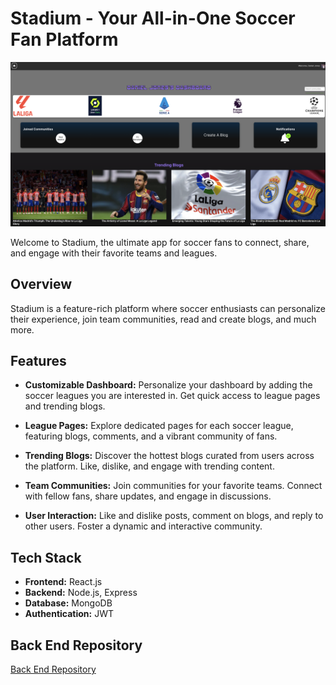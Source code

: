 # Stadium - Your All-in-One Soccer Fan Platform

![Dashboard Preview](./src/assets/stadiumDashboard.png)

Welcome to Stadium, the ultimate app for soccer fans to connect, share, and engage with their favorite teams and leagues.

## Overview

Stadium is a feature-rich platform where soccer enthusiasts can personalize their experience, join team communities, read and create blogs, and much more. 

## Features

- **Customizable Dashboard:** Personalize your dashboard by adding the soccer leagues you are interested in. Get quick access to league pages and trending blogs.

- **League Pages:** Explore dedicated pages for each soccer league, featuring blogs, comments, and a vibrant community of fans.

- **Trending Blogs:** Discover the hottest blogs curated from users across the platform. Like, dislike, and engage with trending content.

- **Team Communities:** Join communities for your favorite teams. Connect with fellow fans, share updates, and engage in discussions.

- **User Interaction:** Like and dislike posts, comment on blogs, and reply to other users. Foster a dynamic and interactive community.

## Tech Stack

- **Frontend:** React.js
- **Backend:** Node.js, Express
- **Database:** MongoDB
- **Authentication:** JWT

## Back End Repository

[Back End Repository](https://github.com/walter0916/Stadium-back-end.git)
